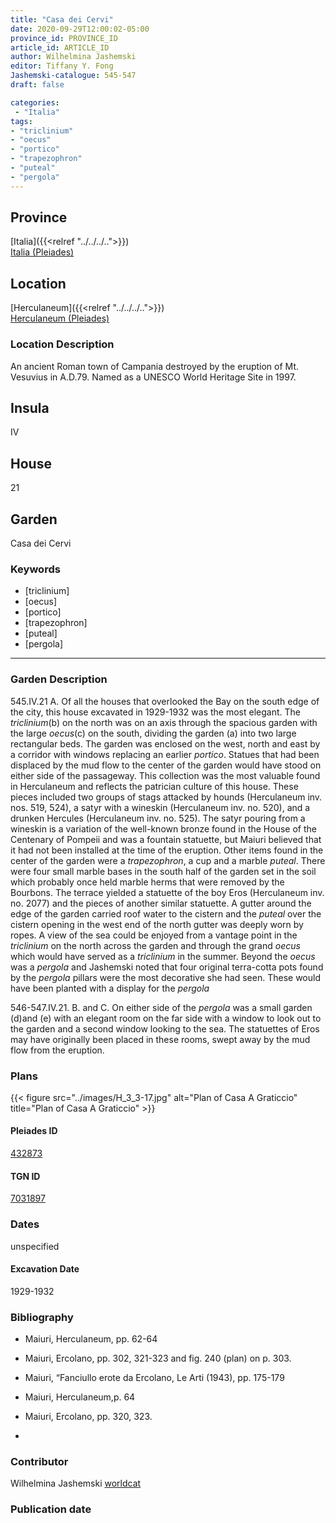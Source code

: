 ```yaml
---
title: "Casa dei Cervi"
date: 2020-09-29T12:00:02-05:00
province_id: PROVINCE_ID
article_id: ARTICLE_ID
author: Wilhelmina Jashemski
editor: Tiffany Y. Fong
Jashemski-catalogue: 545-547
draft: false

categories:
 - "Italia"
tags:
- "triclinium"
- "oecus"
- "portico"
- "trapezophron"
- "puteal"
- "pergola"
---
```


## Province

[Italia]({{<relref "../../../..">}}) \
[Italia (Pleiades)](https://pleiades.stoa.org/places/1052)


## Location

 [Herculaneum]({{<relref "../../../..">}}) \
 [Herculaneum (Pleiades)](https://pleiades.stoa.org/places/432873)


### Location Description
An ancient Roman town of Campania destroyed by the eruption of Mt. Vesuvius in A.D.79. Named as a UNESCO World Heritage Site in 1997.

## Insula
IV

## House
21

## Garden
Casa dei Cervi


### Keywords
- [triclinium]
- [oecus]
- [portico]
- [trapezophron]
- [puteal]
- [pergola]
---

### Garden Description
545.IV.21
A. Of all the houses that overlooked the Bay on the south edge of the city, this house excavated in 1929-1932 was the most elegant. The *triclinium*(b) on the north was on an axis through the spacious garden with the large *oecus*(c) on the south, dividing the garden (a) into two large rectangular beds. The garden was enclosed on the west, north and east by a corridor with windows replacing an earlier *portico*. Statues that had been displaced by the mud flow to the center of the garden would have stood on either side of the passageway. This collection was the most valuable found in Herculaneum and reflects the patrician culture of this house. These pieces included two groups of stags attacked by hounds (Herculaneum inv. nos. 519, 524), a satyr with a wineskin (Herculaneum inv. no. 520), and a drunken Hercules (Herculaneum inv. no. 525). The satyr pouring from a wineskin is a variation of the well-known bronze found in the House of the Centenary of Pompeii and was a fountain statuette, but Maiuri believed that it had not been installed at the time of the eruption. Other items found in the center of the garden were a *trapezophron*, a cup and a marble *puteal*. There were four small marble bases in the south half of the garden set in the soil which probably once held marble herms that were removed by the Bourbons. The terrace yielded a statuette of the boy Eros (Herculaneum inv. no. 2077) and the pieces of another similar statuette. A gutter around the edge of the garden carried roof water to the cistern and the *puteal* over the cistern opening in the west end of the north gutter was deeply worn by ropes. A view of the sea could be enjoyed from a vantage point in the *triclinium* on the north across the garden and through the grand *oecus* which would have served as a *triclinium* in the summer. Beyond the *oecus* was a *pergola* and Jashemski noted that four original terra-cotta pots found by the *pergola* pillars were the most decorative she had seen. These would have been planted with a display for the *pergola*

546-547.IV.21.
B. and C. On either side of the *pergola* was a small garden (d)and (e) with an elegant room on the far side with a window to look out to the garden and a second window looking to the sea. The statuettes of Eros may have originally been placed in these rooms, swept away by the mud flow from the eruption.

### Plans
{{< figure src="../images/H_3_3-17.jpg" alt="Plan of Casa A Graticcio" title="Plan of Casa A Graticcio" >}}




#### Pleiades ID
[432873](https://pleiades.stoa.org/places/432873)

#### TGN ID
[7031897](http://vocab.getty.edu/page/tgn/7031897)


### Dates

unspecified

#### Excavation Date

1929-1932

### Bibliography

- Maiuri, Herculaneum, pp. 62-64
- Maiuri, Ercolano, pp. 302, 321-323 and fig. 240 (plan) on p. 303.
- Maiuri, “Fanciullo erote da Ercolano, Le Arti (1943), pp. 175-179
- Maiuri, Herculaneum,p. 64
- Maiuri, Ercolano, pp. 320, 323.

-
<!--#### Periodo ID-->

<!-- [PERIODO_ID](https://pleiades.stoa.org/places/PLEIADES_ID) -->

### Contributor

Wilhelmina Jashemski [worldcat](http://worldcat.org/identities/lccn-n80037970/)

### Publication date



<!--### Related articles-->

<!-- Links to other related articles. Leave blank for now -->
